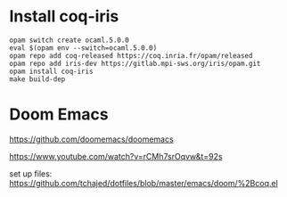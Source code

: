 # Install coq-iris

```
opam switch create ocaml.5.0.0
eval $(opam env --switch=ocaml.5.0.0)
opam repo add coq-released https://coq.inria.fr/opam/released
opam repo add iris-dev https://gitlab.mpi-sws.org/iris/opam.git
opam install coq-iris
make build-dep
```

# Doom Emacs

https://github.com/doomemacs/doomemacs

https://www.youtube.com/watch?v=rCMh7srOqvw&t=92s



set up files: https://github.com/tchajed/dotfiles/blob/master/emacs/doom/%2Bcoq.el 
